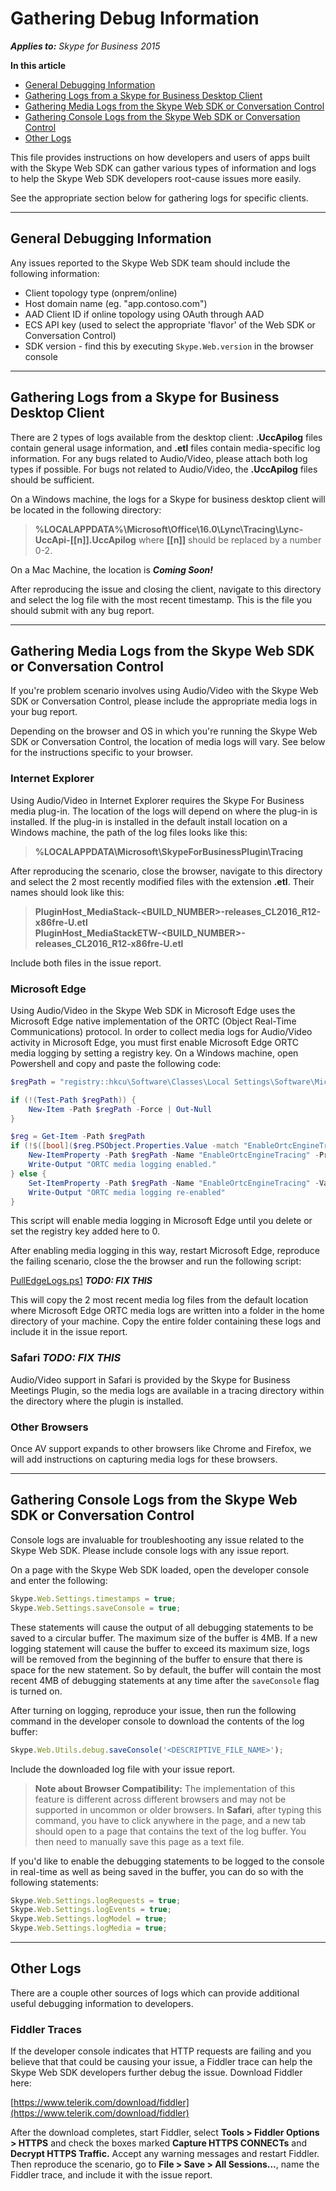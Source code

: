# Gathering Debug Information

 _**Applies to:** Skype for Business 2015_

 **In this article**
- [General Debugging Information](#general-info)  
- [Gathering Logs from a Skype for Business Desktop Client](#sfb-desktop)
- [Gathering Media Logs from the Skype Web SDK or Conversation Control](#sdk-media)
- [Gathering Console Logs from the Skype Web SDK or Conversation Control](#sdk-console)
- [Other Logs](#other-logs)

This file provides instructions on how developers and users of apps built with the 
Skype Web SDK can gather various types of information and logs to help the Skype 
Web SDK developers root-cause issues more easily.

See the appropriate section below for gathering logs for specific clients.

---
<a name="general-info"></a>
## General Debugging Information

Any issues reported to the Skype Web SDK team should include the following information:

- Client topology type (onprem/online)
- Host domain name (eg. "app.contoso.com")
- AAD Client ID if online topology using OAuth through AAD
- ECS API key (used to select the appropriate 'flavor' of the Web SDK or Conversation Control)
- SDK version - find this by executing `Skype.Web.version` in the browser console 

---
<a name="sfb-desktop"></a>
## Gathering Logs from a Skype for Business Desktop Client

There are 2 types of logs available from the desktop client: **.UccApilog** files contain
general usage information, and **.etl** files contain media-specific log information. For any
bugs related to Audio/Video, please attach both log types if possible. For bugs not related to
Audio/Video, the **.UccApilog** files should be sufficient.

On a Windows machine, the logs for a Skype for business desktop client will be located in
the following directory:

>**%LOCALAPPDATA%\Microsoft\Office\16.0\Lync\Tracing\Lync-UccApi-[[n]].UccApilog** where **[[n]]**
should be replaced by a number 0-2.

On a Mac Machine, the location is _**Coming Soon!**_

After reproducing the issue and closing the client, navigate to this directory and select
the log file with the most recent timestamp. This is the file you should submit with any bug report.

---
<a name="sdk-media"></a>
## Gathering Media Logs from the Skype Web SDK or Conversation Control

If you're problem scenario involves using Audio/Video with the Skype Web SDK or Conversation
Control, please include the appropriate media logs in your bug report.

Depending on the browser and OS in which you're running the Skype Web SDK or Conversation 
Control, the location of media logs will vary. See below for the instructions specific to your
browser.

### Internet Explorer

Using Audio/Video in Internet Explorer requires the Skype For Business media plug-in. The location
of the logs will depend on where the plug-in is installed. If the plug-in is installed in the default
install location on a Windows machine, the path of the log files looks like this:

>**%LOCALAPPDATA\Microsoft\SkypeForBusinessPlugin\Tracing**

After reproducing the scenario, close the browser, navigate to this directory and select the 2
most recently modified files with the extension **.etl**. Their names should look like this:

>**PluginHost_MediaStack-\<BUILD\_NUMBER\>-releases_CL2016_R12-x86fre-U.etl** <br>
**PluginHost_MediaStackETW-\<BUILD\_NUMBER\>-releases_CL2016_R12-x86fre-U.etl**

Include both files in the issue report.

### Microsoft Edge

Using Audio/Video in the Skype Web SDK in Microsoft Edge uses the Microsoft Edge native 
implementation of the ORTC (Object Real-Time Communications) protocol. In order to collect media
logs for Audio/Video activity in Microsoft Edge, you must first enable Microsoft Edge ORTC media
logging by setting a registry key. On a Windows machine, open Powershell and copy and paste the
following code:

``` Powershell
$regPath = "registry::hkcu\Software\Classes\Local Settings\Software\Microsoft\Windows\CurrentVersion\AppContainer\Storage\microsoft.microsoftedge_8wekyb3d8bbwe\MicrosoftEdge\ORTC"

if (!(Test-Path $regPath)) {
    New-Item -Path $regPath -Force | Out-Null
}

$reg = Get-Item -Path $regPath
if (!$([bool]($reg.PSObject.Properties.Value -match "EnableOrtcEngineTracing"))) {
    New-ItemProperty -Path $regPath -Name "EnableOrtcEngineTracing" -PropertyType DWORD -Value 1
    Write-Output "ORTC media logging enabled."
} else {
    Set-ItemProperty -Path $regPath -Name "EnableOrtcEngineTracing" -Value 1
    Write-Output "ORTC media logging re-enabled"
}
```

This script will enable media logging in Microsoft Edge until you delete or set the registry key
added here to 0.

After enabling media logging in this way, restart Microsoft Edge, reproduce the failing scenario,
close the the browser and run the following script:

[PullEdgeLogs.ps1](..\..\..\utils\pullEdgeLogs-external.ps1) _**TODO: FIX THIS**_

This will copy the 2 most recent media log files from the default location where Microsoft Edge ORTC
media logs are written into a folder in the home directory of your machine. Copy the entire folder
containing these logs and include it in the issue report.

### Safari _**TODO: FIX THIS**_

Audio/Video support in Safari is provided by the Skype for Business Meetings Plugin, so the media
logs are available in a tracing directory within the directory where the plugin is installed.

### Other Browsers

Once AV support expands to other browsers like Chrome and Firefox, we will add instructions on
capturing media logs for these browsers.

---
<a name="sdk-console"></a>
## Gathering Console Logs from the Skype Web SDK or Conversation Control

Console logs are invaluable for troubleshooting any issue related to the Skype Web SDK. Please
include console logs with any issue report. 

On a page with the Skype Web SDK loaded, open the developer console and enter the following:

``` js
Skype.Web.Settings.timestamps = true;
Skype.Web.Settings.saveConsole = true;
```

These statements will cause the output of all debugging statements to be saved to a circular
buffer. The maximum size of the buffer is 4MB. If a new logging statement will cause
the buffer to exceed its maximum size, logs will be removed from the beginning of the buffer
to ensure that there is space for the new statement. So by default, the buffer will contain the
most recent 4MB of debugging statements at any time after the `saveConsole` flag is turned on.

After turning on logging, reproduce your issue, then run the following command in the developer
console to download the contents of the log buffer:

``` js
Skype.Web.Utils.debug.saveConsole('<DESCRIPTIVE_FILE_NAME>');
```

Include the downloaded log file with your issue report.

>**Note about Browser Compatibility:** The implementation of this feature is different across
>different browsers and may not be supported in uncommon or older browsers. In **Safari**, after
>typing this command, you have to click anywhere in the page, and a new tab should open
>to a page that contains the text of the log buffer. You then need to manually save this page
>as a text file.

If you'd like to enable the debugging statements to be logged to the console in real-time as well
as being saved in the buffer, you can do so with the following statements:

``` js
Skype.Web.Settings.logRequests = true;
Skype.Web.Settings.logEvents = true;
Skype.Web.Settings.logModel = true;
Skype.Web.Settings.logMedia = true;
```

---
<a name="other-logs"></a>
## Other Logs

There are a couple other sources of logs which can provide additional useful debugging
information to developers.

### Fiddler Traces

If the developer console indicates that HTTP requests are failing and you believe that that
could be causing your issue, a Fiddler trace can help the Skype Web SDK developers further 
debug the issue. Download Fiddler here: 

[https://www.telerik.com/download/fiddler](https://www.telerik.com/download/fiddler)

After the download completes, start Fiddler, select **Tools > Fiddler Options > HTTPS** 
and check the boxes marked **Capture HTTPS CONNECTs** and **Decrypt HTTPS Traffic.** Accept 
any warning messages and restart Fiddler. Then reproduce the scenario, go to 
**File > Save > All Sessions...**, name the Fiddler trace, and include it with the issue 
report.